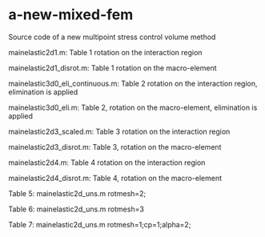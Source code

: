 # a-new-mixed-fem
Source code of a new  multipoint stress control volume method

mainelastic2d1.m: Table 1 rotation on the interaction region

mainelastic2d1_disrot.m: Table 1 rotation on the macro-element
	 
mainelastic3d0_eli_continuous.m: Table 2 rotation on the interaction region, elimination is applied

mainelastic3d0_eli.m:  Table 2, rotation on the macro-element, elimination is applied

mainelastic2d3_scaled.m: Table 3 rotation on the interaction region

mainelastic2d3_disrot.m: Table 3, rotation on the macro-element
	
mainelastic2d4.m: Table 4 rotation on the interaction region

mainelastic2d4_disrot.m: Table 4, rotation on the macro-element
	
Table 5: mainelastic2d_uns.m rotmesh=2;

Table 6: mainelastic2d_uns.m rotmesh=3

Table 7: mainelastic2d_uns.m rotmesh=1;cp=1;alpha=2;
